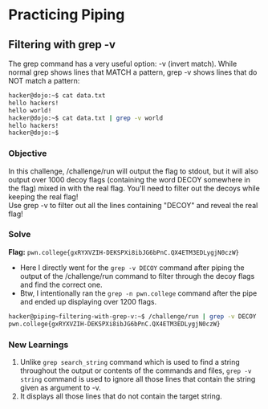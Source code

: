 # Practicing Piping

## Filtering with grep -v
The grep command has a very useful option: -v (invert match). While normal grep shows lines that MATCH a pattern, grep -v shows lines that do NOT match a pattern:

```bash
hacker@dojo:~$ cat data.txt
hello hackers!
hello world!
hacker@dojo:~$ cat data.txt | grep -v world
hello hackers!
hacker@dojo:~$
```

### Objective 
In this challenge, /challenge/run will output the flag to stdout, but it will also output over 1000 decoy flags (containing the word DECOY somewhere in the flag) mixed in with the real flag. You'll need to filter out the decoys while keeping the real flag!  
Use grep -v to filter out all the lines containing "DECOY" and reveal the real flag!

### Solve
**Flag:** `pwn.college{gxRYXVZIH-DEKSPXi8ibJG6bPnC.QX4ETM3EDLygjN0czW}`

- Here I directly went for the `grep -v DECOY` command after piping the output of the /challenge/run command to filter through the decoy flags and find the correct one.
- Btw, I intentionally ran the `grep -n pwn.college` command after the pipe and ended up displaying over 1200 flags.

```bash
hacker@piping~filtering-with-grep-v:~$ /challenge/run | grep -v DECOY
pwn.college{gxRYXVZIH-DEKSPXi8ibJG6bPnC.QX4ETM3EDLygjN0czW}
```

### New Learnings
1. Unlike `grep search_string` command which is used to find a string throughout the output or contents of the commands and files, `grep -v string` command is used to ignore all those lines that contain the string given as argument to -v.
2. It displays all those lines that do not contain the target string.
